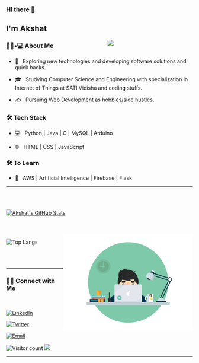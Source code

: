### Hi there 👋<h2> I'm Akshat</h2>

<img align='right' src="https://media.giphy.com/media/M9gbBd9nbDrOTu1Mqx/giphy.gif" width="230">

<h3> 👨🏻•💻 About Me </h3>



- 🤔 &nbsp; Exploring new technologies and developing software solutions and quick hacks.

- 🎓 &nbsp; Studying Computer Science and Engineering with specialization in Internet of Things at SATI Vidisha and coding stuffs.

- ✍️ &nbsp; Pursuing Web Development as hobbies/side hustles.



<h3>🛠 Tech Stack</h3>



- 💻 &nbsp; Python | Java | C | MySQL | Arduino

- 🌐 &nbsp; HTML | CSS | JavaScript

<!--

- 🛢 &nbsp; MySQL | MongoDB

- 🔧 &nbsp; Git | Markdown | Selenium | Tidyverse

- 🖥 &nbsp; Illustrator| Photoshop | InDesign

-->



<h3>🛠 To Learn</h3>

- 🔧 &nbsp; AWS | Artificial Intelligence | Firebase | Flask 

<hr>



<br/><br/>

[![Akshat's GitHub Stats](https://github-readme-stats.vercel.app/api?username=akshatjain1101&show_icons=true)](https://github.com/akshatjain1101)

<br/>

<br/>

<img src="https://github.com/nirala69/nirala69/blob/master/70804f7e25b11f29db904f2fa7b4cd9d.gif" width="350" align='right'>

![Top Langs](https://github-readme-stats.vercel.app/api/top-langs/?username=akshatjain1101&show_icons=true)

<br><br>



<hr>



<h3> 🤝🏻 Connect with Me </h3>

<br>



<p align="center">

<a href="https://www.linkedin.com/in/akshatjain--/"><img alt="LinkedIn" src="https://img.shields.io/badge/LinkedIn-akshatjain1101-blue?style=flat-square&logo=linkedin"></a>

<a href="https://x.com/AkshatJain1101/"><img alt="Twitter" src="https://img.shields.io/badge/Twitter-AkshatJain1101-black?style=flat-square&logo=x"></a>

<a href="mailto:jainakshat1101@gmail.com"><img alt="Email" src="https://img.shields.io/badge/Email-jainakshat1101@gmail.com-blue?style=flat-square&logo=gmail"></a>

</p>





![Visitor count](https://visitor-badge.laobi.icu/badge?page_id=akshatjain1101)   <img src="https://media.giphy.com/media/dxn6fRlTIShoeBr69N/giphy.gif" width="30">





<hr>
